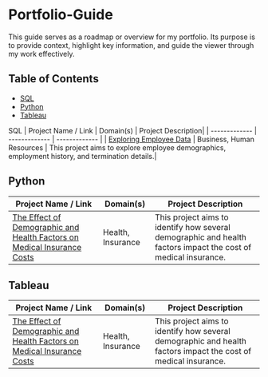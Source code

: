 # Portfolio-Guide

This guide serves as a roadmap or overview for my portfolio. Its purpose is to provide context, highlight key information, and guide the viewer through my work effectively.

## Table of Contents
- [SQL](https://github.com/DeborahAkpoguma/Portfolio-Guide/edit/main/README.md#sql)
- [Python](https://github.com/DeborahAkpoguma/Portfolio-Guide/edit/main/README.md#python)
- [Tableau](https://github.com/DeborahAkpoguma/Portfolio-Guide/edit/main/README.md#tableau)

SQL
| Project Name / Link  | Domain(s) | Project Description|
| ------------- | ------------- | ------------- |
| [Exploring Employee Data](https://github.com/DeborahAkpoguma/Portfolio/blob/main/SQL/Project%204/README.md) | Business, Human Resources | This project aims to explore employee demographics, employment history, and termination details.| 

## Python
| Project Name / Link  | Domain(s) | Project Description|
| ------------- | ------------- | ------------- |
| [The Effect of Demographic and Health Factors on Medical Insurance Costs](https://github.com/DeborahAkpoguma/Portfolio/blob/main/Python/Project%201%20-%20Medical%20Insurance%20Costs/The%20Effect%20of%20Factors%20on%20Medical%20Insurance%20Costs.ipynb)  | Health, Insurance | This project aims to identify how several demographic and health factors impact the cost of medical insurance.|

## Tableau 
| Project Name / Link  | Domain(s) | Project Description|
| ------------- | ------------- | ------------- |
| [The Effect of Demographic and Health Factors on Medical Insurance Costs](https://public.tableau.com/app/profile/deborah.akpoguma/viz/MedicalCosts_16855893788920/MedicalCosts) | Health, Insurance | This project aims to identify how several demographic and health factors impact the cost of medical insurance.|

